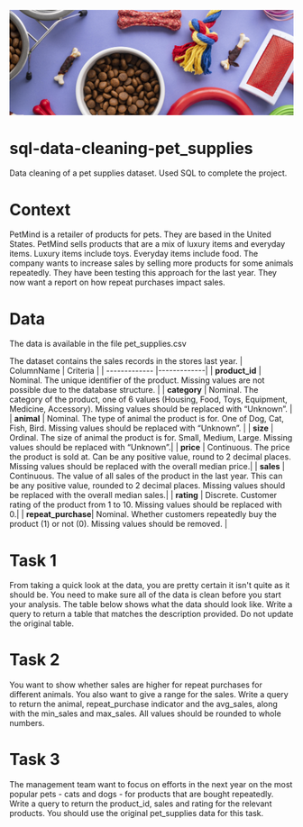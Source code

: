 ![Pet Supplies Image](pet_supplies_picture.png)
# sql-data-cleaning-pet_supplies
Data cleaning of a pet supplies dataset. Used SQL to complete the project.

# Context
PetMind is a retailer of products for pets. They are based in the United States.
PetMind sells products that are a mix of luxury items and everyday items. Luxury items include toys. Everyday items include food.
The company wants to increase sales by selling more products for some animals repeatedly.
They have been testing this approach for the last year.
They now want a report on how repeat purchases impact sales.

# Data
The data is available in the file pet_supplies.csv

The dataset contains the sales records in the stores last year.
| ColumnName     | Criteria                                                                                                                                                         |
| -------------  |-------------|
| **product_id**    | Nominal. The unique identifier of the product. Missing values are not possible due to the database structure. |
| **category**       | Nominal. The category of the product, one of 6 values (Housing, Food, Toys, Equipment, Medicine, Accessory). Missing values should be replaced with “Unknown”.   |
| **animal**       | Nominal. The type of animal the product is for. One of Dog, Cat, Fish, Bird. Missing values should be replaced with “Unknown”. |
| **size**         | Ordinal. The size of animal the product is for. Small, Medium, Large. Missing values should be replaced with “Unknown”.|
| **price**         | Continuous. The price the product is sold at. Can be any positive value, round to 2 decimal places. Missing values should be replaced with the overall median price.|
| **sales**         | Continuous. The value of all sales of the product in the last year. This can be any positive value, rounded to 2 decimal places. Missing values should be replaced with the overall median sales.|
| **rating**         | Discrete. Customer rating of the product from 1 to 10. Missing values should be replaced with 0.|
| **repeat_purchase**| Nominal. Whether customers repeatedly buy the product (1) or not (0). Missing values should be removed. |

# Task 1
From taking a quick look at the data, you are pretty certain it isn't quite as it should be. You need to make sure all of the data is clean before you start your analysis. The table below shows what the data should look like.
Write a query to return a table that matches the description provided.
Do not update the original table.

# Task 2
You want to show whether sales are higher for repeat purchases for different animals. You also want to give a range for the sales.
Write a query to return the animal, repeat_purchase indicator and the avg_sales, along with the min_sales and max_sales. All values should be rounded to whole numbers.

# Task 3
The management team want to focus on efforts in the next year on the most popular pets - cats and dogs - for products that are bought repeatedly.
Write a query to return the product_id, sales and rating for the relevant products.
You should use the original pet_supplies data for this task.

